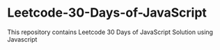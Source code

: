 # Leetcode-30-Days-of-JavaScript
This repository contains Leetcode 30 Days of JavaScript Solution using Javascript 
